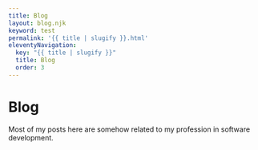 ```yaml
---
title: Blog
layout: blog.njk
keyword: test
permalink: '{{ title | slugify }}.html'
eleventyNavigation:
  key: "{{ title | slugify }}"
  title: Blog
  order: 3
---
```


# Blog

<div class="lead">
    <p>Most of my posts here are somehow related to my profession in software development.</p>
</div>

